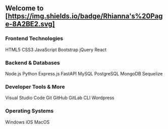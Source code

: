 ## Welcome to [https://img.shields.io/badge/Rhianna's%20Page-8A2BE2.svg]

### Frontend Technologies
HTML5 CSS3 JavaScript Bootstrap jQuery React 
<!-- Angular Vue.js TailwindCSS D3.js -->


### Backend & Databases
Node.js Python  Express.js FastAPI MySQL PostgreSQL MongoDB Sequelize
<!-- PHP GraphQL -->

### Developer Tools & More
Visual Studio Code Git GitHub GitLab CLI Wordpress 
<!-- Heroku Ethereum Apollo Server -->

### Operating Systems
Windows iOS MacOS


<!--
**rhiannawilson/rhiannawilson** is a ✨ _special_ ✨ repository because its `README.md` (this file) appears on your GitHub profile.

Here are some ideas to get you started:

- 🔭 I’m currently working on ...
- 🌱 I’m currently learning ...
- 👯 I’m looking to collaborate on ...
- 🤔 I’m looking for help with ...
- 💬 Ask me about ...
- 📫 How to reach me: ...
- 😄 Pronouns: ...
- ⚡ Fun fact: ...
-->
